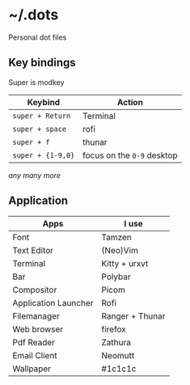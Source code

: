 # ~/.dots

Personal dot files

## Key bindings

Super is modkey

| Keybind             | Action                          |
| ------------------- | ------------------------------- |
| `super + Return`    | Terminal                        |
| `super + space`     | rofi                            |
| `super + f`         | thunar                          |
| `super + {1-9,0}`   | focus on the `0-9` desktop      |

*any many more*

## Application

| Apps                 | I use            |
| -------------------- | ---------------- |
| Font                 | Tamzen           |
| Text Editor          | (Neo)Vim         |
| Terminal             | Kitty + urxvt    |
| Bar                  | Polybar          |
| Compositor           | Picom            |
| Application Launcher | Rofi             |
| Filemanager          | Ranger + Thunar  |
| Web browser          | firefox          |
| Pdf Reader           | Zathura          |
| Email Client         | Neomutt          |
| Wallpaper            | #1c1c1c          |
